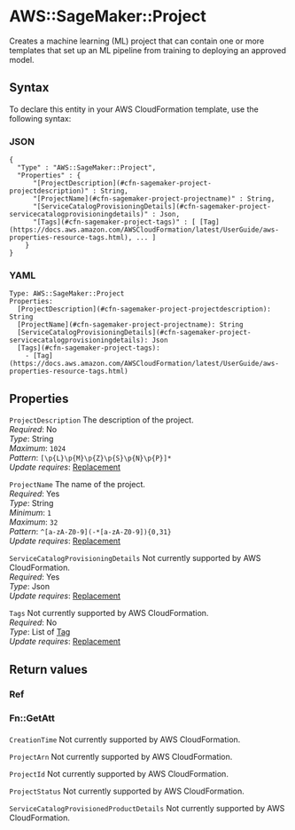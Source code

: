 # AWS::SageMaker::Project<a name="aws-resource-sagemaker-project"></a>

Creates a machine learning \(ML\) project that can contain one or more templates that set up an ML pipeline from training to deploying an approved model\.

## Syntax<a name="aws-resource-sagemaker-project-syntax"></a>

To declare this entity in your AWS CloudFormation template, use the following syntax:

### JSON<a name="aws-resource-sagemaker-project-syntax.json"></a>

```
{
  "Type" : "AWS::SageMaker::Project",
  "Properties" : {
      "[ProjectDescription](#cfn-sagemaker-project-projectdescription)" : String,
      "[ProjectName](#cfn-sagemaker-project-projectname)" : String,
      "[ServiceCatalogProvisioningDetails](#cfn-sagemaker-project-servicecatalogprovisioningdetails)" : Json,
      "[Tags](#cfn-sagemaker-project-tags)" : [ [Tag](https://docs.aws.amazon.com/AWSCloudFormation/latest/UserGuide/aws-properties-resource-tags.html), ... ]
    }
}
```

### YAML<a name="aws-resource-sagemaker-project-syntax.yaml"></a>

```
Type: AWS::SageMaker::Project
Properties: 
  [ProjectDescription](#cfn-sagemaker-project-projectdescription): String
  [ProjectName](#cfn-sagemaker-project-projectname): String
  [ServiceCatalogProvisioningDetails](#cfn-sagemaker-project-servicecatalogprovisioningdetails): Json
  [Tags](#cfn-sagemaker-project-tags): 
    - [Tag](https://docs.aws.amazon.com/AWSCloudFormation/latest/UserGuide/aws-properties-resource-tags.html)
```

## Properties<a name="aws-resource-sagemaker-project-properties"></a>

`ProjectDescription`  <a name="cfn-sagemaker-project-projectdescription"></a>
The description of the project\.  
*Required*: No  
*Type*: String  
*Maximum*: `1024`  
*Pattern*: `[\p{L}\p{M}\p{Z}\p{S}\p{N}\p{P}]*`  
*Update requires*: [Replacement](https://docs.aws.amazon.com/AWSCloudFormation/latest/UserGuide/using-cfn-updating-stacks-update-behaviors.html#update-replacement)

`ProjectName`  <a name="cfn-sagemaker-project-projectname"></a>
The name of the project\.  
*Required*: Yes  
*Type*: String  
*Minimum*: `1`  
*Maximum*: `32`  
*Pattern*: `^[a-zA-Z0-9](-*[a-zA-Z0-9]){0,31}`  
*Update requires*: [Replacement](https://docs.aws.amazon.com/AWSCloudFormation/latest/UserGuide/using-cfn-updating-stacks-update-behaviors.html#update-replacement)

`ServiceCatalogProvisioningDetails`  <a name="cfn-sagemaker-project-servicecatalogprovisioningdetails"></a>
Not currently supported by AWS CloudFormation\.  
*Required*: Yes  
*Type*: Json  
*Update requires*: [Replacement](https://docs.aws.amazon.com/AWSCloudFormation/latest/UserGuide/using-cfn-updating-stacks-update-behaviors.html#update-replacement)

`Tags`  <a name="cfn-sagemaker-project-tags"></a>
Not currently supported by AWS CloudFormation\.  
*Required*: No  
*Type*: List of [Tag](https://docs.aws.amazon.com/AWSCloudFormation/latest/UserGuide/aws-properties-resource-tags.html)  
*Update requires*: [Replacement](https://docs.aws.amazon.com/AWSCloudFormation/latest/UserGuide/using-cfn-updating-stacks-update-behaviors.html#update-replacement)

## Return values<a name="aws-resource-sagemaker-project-return-values"></a>

### Ref<a name="aws-resource-sagemaker-project-return-values-ref"></a>

### Fn::GetAtt<a name="aws-resource-sagemaker-project-return-values-fn--getatt"></a>

#### <a name="aws-resource-sagemaker-project-return-values-fn--getatt-fn--getatt"></a>

`CreationTime`  <a name="CreationTime-fn::getatt"></a>
Not currently supported by AWS CloudFormation\.

`ProjectArn`  <a name="ProjectArn-fn::getatt"></a>
Not currently supported by AWS CloudFormation\.

`ProjectId`  <a name="ProjectId-fn::getatt"></a>
Not currently supported by AWS CloudFormation\.

`ProjectStatus`  <a name="ProjectStatus-fn::getatt"></a>
Not currently supported by AWS CloudFormation\.

`ServiceCatalogProvisionedProductDetails`  <a name="ServiceCatalogProvisionedProductDetails-fn::getatt"></a>
Not currently supported by AWS CloudFormation\.